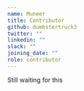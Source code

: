 ```yaml
---
name: Muneer
title: Contributor
github: dumbstertruck3
twitter: ""
linkedin: ""
slack: ""
joining_date: ""
role: contributor
---
```


Still waiting for this
